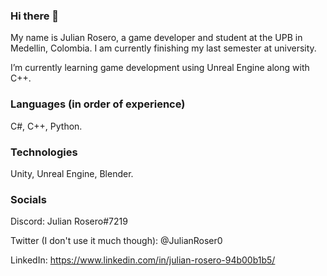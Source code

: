 ### Hi there 👋

My name is Julian Rosero, a game developer and student at the UPB in Medellin, Colombia. I am currently finishing my last semester at university.

I’m currently learning game development using Unreal Engine along with C++.

### Languages (in order of experience)
C#, C++, Python.

### Technologies
Unity, Unreal Engine, Blender.

### Socials

Discord: Julian Rosero#7219

Twitter (I don't use it much though): @JulianRoser0

LinkedIn: https://www.linkedin.com/in/julian-rosero-94b00b1b5/
